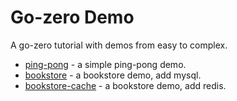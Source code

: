 # Go-zero Demo

A go-zero tutorial with demos from easy to complex.

- [ping-pong](ping-pong/README.md) - a simple ping-pong demo.
- [bookstore](bookstore/README.md) - a bookstore demo, add mysql.
- [bookstore-cache](bookstore-cache/README.md) - a bookstore demo, add redis.